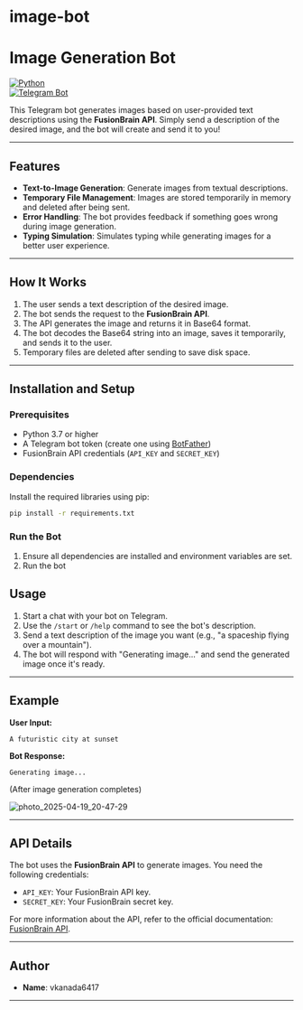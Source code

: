 # image-bot

# **Image Generation Bot**

[![Python](https://img.shields.io/badge/Python-3.7+-blue.svg)](https://www.python.org/)  
[![Telegram Bot](https://img.shields.io/badge/Telegram-Bot-blue)](https://core.telegram.org/bots)  

This Telegram bot generates images based on user-provided text descriptions using the **FusionBrain API**. Simply send a description of the desired image, and the bot will create and send it to you!

---

## **Features**

- **Text-to-Image Generation**: Generate images from textual descriptions.
- **Temporary File Management**: Images are stored temporarily in memory and deleted after being sent.
- **Error Handling**: The bot provides feedback if something goes wrong during image generation.
- **Typing Simulation**: Simulates typing while generating images for a better user experience.

---

## **How It Works**

1. The user sends a text description of the desired image.
2. The bot sends the request to the **FusionBrain API**.
3. The API generates the image and returns it in Base64 format.
4. The bot decodes the Base64 string into an image, saves it temporarily, and sends it to the user.
5. Temporary files are deleted after sending to save disk space.

---

## **Installation and Setup**

### **Prerequisites**
- Python 3.7 or higher
- A Telegram bot token (create one using [BotFather](https://core.telegram.org/bots#botfather))
- FusionBrain API credentials (`API_KEY` and `SECRET_KEY`)

### **Dependencies**
Install the required libraries using pip:
```bash
pip install -r requirements.txt
```

### **Run the Bot**
1. Ensure all dependencies are installed and environment variables are set.
2. Run the bot

## **Usage**

1. Start a chat with your bot on Telegram.
2. Use the `/start` or `/help` command to see the bot's description.
3. Send a text description of the image you want (e.g., "a spaceship flying over a mountain").
4. The bot will respond with "Generating image..." and send the generated image once it's ready.

---

## **Example**

**User Input:**
```
A futuristic city at sunset
```

**Bot Response:**
```
Generating image...
```
(After image generation completes)

![photo_2025-04-19_20-47-29](https://github.com/user-attachments/assets/613bb150-6a7a-4dc8-b3cb-19b3f863fac8)


---

## **API Details**

The bot uses the **FusionBrain API** to generate images. You need the following credentials:
- `API_KEY`: Your FusionBrain API key.
- `SECRET_KEY`: Your FusionBrain secret key.

For more information about the API, refer to the official documentation: [FusionBrain API](https://api-key.fusionbrain.ai/).

---

## **Author**

- **Name**: vkanada6417

---
